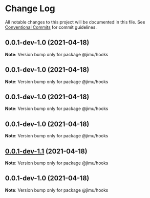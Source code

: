 # Change Log

All notable changes to this project will be documented in this file.
See [Conventional Commits](https://conventionalcommits.org) for commit guidelines.

## 0.0.1-dev-1.0 (2021-04-18)

**Note:** Version bump only for package @jimu/hooks





## 0.0.1-dev-1.0 (2021-04-18)

**Note:** Version bump only for package @jimu/hooks





## 0.0.1-dev-1.0 (2021-04-18)

**Note:** Version bump only for package @jimu/hooks





## 0.0.1-dev-1.0 (2021-04-18)

**Note:** Version bump only for package @jimu/hooks





## [0.0.1-dev-1.1](https://github.com/NoSuitableOne/jimu/compare/@jimu/hooks@0.0.1-dev-1.0...@jimu/hooks@0.0.1-dev-1.1) (2021-04-18)

**Note:** Version bump only for package @jimu/hooks





## 0.0.1-dev-1.0 (2021-04-18)

**Note:** Version bump only for package @jimu/hooks
